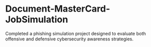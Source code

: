 # Document-MasterCard-JobSimulation
Completed a phishing simulation project designed to evaluate both offensive and defensive cybersecurity awareness strategies. 
